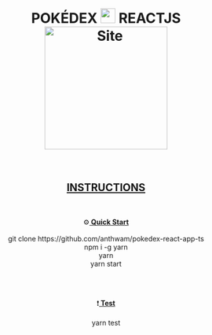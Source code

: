 <h1 align='center'>
    <b>POKÉDEX  <img src="https://www.flaticon.com/svg/vstatic/svg/188/188942.svg?token=exp=1618508426~hmac=e98f0760712779a22884fc58a2c9a8ee" width="30">  REACTJS</b>
<a href="https://anthwam.netlify.app/" target="_blank"><img alt="Site" src="https://i.ibb.co/BwGdRTC/Logo-sin-espacios.png"  width="250" /></a>
</h1>

</br>

<h2 align='center'>
 <ins><b>INSTRUCTIONS</b></ins>
</h2>
</br>

<p align='center'>
⚙️<ins><b> Quick Start</b></ins></br></br>
git clone https://github.com/anthwam/pokedex-react-app-ts</br>
npm i -g yarn</br>
yarn</br>
yarn start

</p>

</br>
</br>

<p align='center'> ❗<ins><b> Test </b></ins></br></br>
yarn test
</p>



